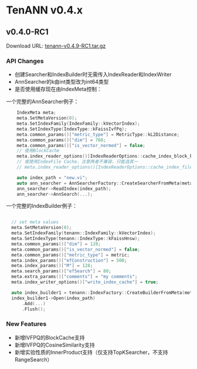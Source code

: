 # TenANN v0.4.x

## v0.4.0-RC1
Download URL: [tenann-v0.4.9-RC1.tar.gz](https://mirrors.tencent.com/repository/generic/doris_thirdparty/tenann-v0.4.0-RC1.tar.gz)

### API Changes

- 创建Searcher和IndexBuilder时无需传入IndexReader和IndexWriter
- AnnSearcher的k由int类型改为int64类型
- 是否使用缓存现在由IndexMeta控制：

一个完整的AnnSearcher例子：
```c++
    IndexMeta meta;
    meta.SetMetaVersion(0);
    meta.SetIndexFamily(IndexFamily::kVectorIndex);
    meta.SetIndexType(IndexType::kFaissIvfPq);
    meta.common_params()["metric_type"] = MetricType::kL2Distance;
    meta.common_params()["dim"] = 768;
    meta.common_params()["is_vector_normed"] = false;
    // 使用BlockCache
    meta.index_reader_options()[IndexReaderOptions::cache_index_block_key] = true;
    // 或使用IndexFile Cache，注意两者不兼容，只能选其一
    // meta.index_reader_options()[IndexReaderOptions::cache_index_file_key] = true;

    auto index_path = "new.vi";
    auto ann_searcher = AnnSearcherFactory::CreateSearcherFromMeta(meta);
    ann_searcher->ReadIndex(index_path);
    ann_searcher->AnnSearch(...);
```

一个完整的IndexBuilder例子：
```c++

  // set meta values
  meta.SetMetaVersion(0);
  meta.SetIndexFamily(tenann::IndexFamily::kVectorIndex);
  meta.SetIndexType(tenann::IndexType::kFaissHnsw);
  meta.common_params()["dim"] = 128;
  meta.common_params()["is_vector_normed"] = false;
  meta.common_params()["metric_type"] = metric;
  meta.index_params()["efConstruction"] = 500;
  meta.index_params()["M"] = 128;
  meta.search_params()["efSearch"] = 80;
  meta.extra_params()["comments"] = "my comments";
  meta.index_writer_options()["write_index_cache"] = true;

  auto index_builder1 = tenann::IndexFactory::CreateBuilderFromMeta(meta);
  index_builder1->Open(index_path)
      .Add(...)
      .Flush();
```

### New Features

- 新增IVFPQ的BlockCache支持
- 新增IVFPQ的CosineSimilarity支持
- 新增实验性质的InnerProduct支持（仅支持TopKSearcher，不支持RangeSearch）


